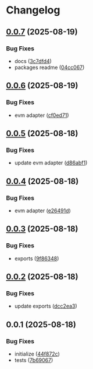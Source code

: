 # Changelog

## [0.0.7](https://github.com/TuwaIO/pulsar-core/compare/pulsar-evm-v0.0.6...pulsar-evm-v0.0.7) (2025-08-19)


### Bug Fixes

* docs ([3c7dfd4](https://github.com/TuwaIO/pulsar-core/commit/3c7dfd4bb35a5c5bf0b6bdf4d64b37f2ab5357a0))
* packages readme ([04cc067](https://github.com/TuwaIO/pulsar-core/commit/04cc0678f80f210bbd245c5f9669c34dd5c2dc13))

## [0.0.6](https://github.com/TuwaIO/pulsar-core/compare/pulsar-evm-v0.0.5...pulsar-evm-v0.0.6) (2025-08-19)


### Bug Fixes

* evm adapter ([cf0ed71](https://github.com/TuwaIO/pulsar-core/commit/cf0ed71b29cff23c3181c67184b1de19a06c09d7))

## [0.0.5](https://github.com/TuwaIO/pulsar-core/compare/pulsar-evm-v0.0.4...pulsar-evm-v0.0.5) (2025-08-18)


### Bug Fixes

* update evm adapter ([d86abf1](https://github.com/TuwaIO/pulsar-core/commit/d86abf14599dcb8b42a46e770c0020136d47d4ba))

## [0.0.4](https://github.com/TuwaIO/pulsar-core/compare/pulsar-evm-v0.0.3...pulsar-evm-v0.0.4) (2025-08-18)


### Bug Fixes

* evm adapter ([e26491d](https://github.com/TuwaIO/pulsar-core/commit/e26491d42feb86aa4eee3c7f723e3fb1e5765f9d))

## [0.0.3](https://github.com/TuwaIO/pulsar-core/compare/pulsar-evm-v0.0.2...pulsar-evm-v0.0.3) (2025-08-18)


### Bug Fixes

* exports ([9f86348](https://github.com/TuwaIO/pulsar-core/commit/9f863483edd42b9484a1bf389ecb232a7c500e6c))

## [0.0.2](https://github.com/TuwaIO/pulsar-core/compare/pulsar-evm-v0.0.1...pulsar-evm-v0.0.2) (2025-08-18)


### Bug Fixes

* update exports ([dcc2ea3](https://github.com/TuwaIO/pulsar-core/commit/dcc2ea3ecaa637b548479a59979d7eeda8bbbe90))

## 0.0.1 (2025-08-18)


### Bug Fixes

* initialize ([44f872c](https://github.com/TuwaIO/pulsar-core/commit/44f872c8f9b5fcd7d79be45723669fe08a279bbb))
* tests ([7b69067](https://github.com/TuwaIO/pulsar-core/commit/7b6906782951fd4d04264219ee29d69cf04f952f))
